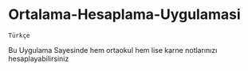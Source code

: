 # Ortalama-Hesaplama-Uygulamasi
    Türkçe
Bu Uygulama Sayesinde hem ortaokul hem lise karne notlarınızı hesaplayabilirsiniz
